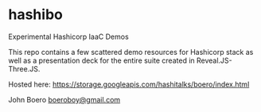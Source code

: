 # hashibo
Experimental Hashicorp IaaC Demos

This repo contains a few scattered demo resources for Hashicorp stack as well as a presentation deck for the entire suite created in Reveal.JS-Three.JS.

Hosted here: https://storage.googleapis.com/hashitalks/boero/index.html

John Boero
boeroboy@gmail.com
